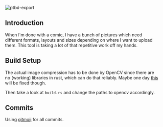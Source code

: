 ![ptbd-export](http://qvieo.com/githubimg/banner_ptbd_export.png)

## Introduction

When I'm done with a comic, I have a bunch of pictures which need different formats, layouts and sizes depending on where I want to upload them. This tool is taking a lot of that repetitive work off my hands.

## Build Setup

The actual image compression has to be done by OpenCV since there are no (working) libraries in rust, which can do that reliably.
Maybe one day [this](https://github.com/PistonDevelopers/image/issues/862) will be fixed though.

Then take a look at `build.rs` and change the paths to opencv accordingly.

## Commits

Using [gitmoji](https://gitmoji.carloscuesta.me/) for all commits.
